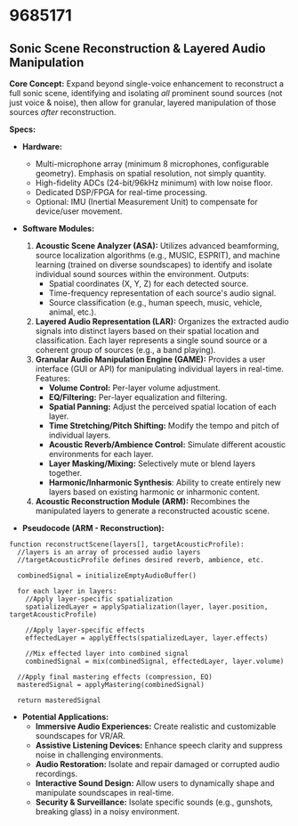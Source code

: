 # 9685171

## Sonic Scene Reconstruction & Layered Audio Manipulation

**Core Concept:** Expand beyond single-voice enhancement to reconstruct a full sonic scene, identifying and isolating *all* prominent sound sources (not just voice & noise), then allow for granular, layered manipulation of those sources *after* reconstruction.

**Specs:**

*   **Hardware:**
    *   Multi-microphone array (minimum 8 microphones, configurable geometry).  Emphasis on spatial resolution, not simply quantity.
    *   High-fidelity ADCs (24-bit/96kHz minimum) with low noise floor.
    *   Dedicated DSP/FPGA for real-time processing.
    *   Optional: IMU (Inertial Measurement Unit) to compensate for device/user movement.

*   **Software Modules:**
    1.  **Acoustic Scene Analyzer (ASA):**  Utilizes advanced beamforming, source localization algorithms (e.g., MUSIC, ESPRIT), and machine learning (trained on diverse soundscapes) to identify and isolate individual sound sources within the environment.  Outputs:
        *   Spatial coordinates (X, Y, Z) for each detected source.
        *   Time-frequency representation of each source's audio signal.
        *   Source classification (e.g., human speech, music, vehicle, animal, etc.).
    2.  **Layered Audio Representation (LAR):**  Organizes the extracted audio signals into distinct layers based on their spatial location and classification. Each layer represents a single sound source or a coherent group of sources (e.g., a band playing).
    3.  **Granular Audio Manipulation Engine (GAME):**  Provides a user interface (GUI or API) for manipulating individual layers in real-time.  Features:
        *   **Volume Control:**  Per-layer volume adjustment.
        *   **EQ/Filtering:**  Per-layer equalization and filtering.
        *   **Spatial Panning:**  Adjust the perceived spatial location of each layer.
        *   **Time Stretching/Pitch Shifting:**  Modify the tempo and pitch of individual layers.
        *   **Acoustic Reverb/Ambience Control:**  Simulate different acoustic environments for each layer.
        *   **Layer Masking/Mixing:**  Selectively mute or blend layers together.
        *   **Harmonic/Inharmonic Synthesis**: Ability to create entirely new layers based on existing harmonic or inharmonic content.
    4.  **Acoustic Reconstruction Module (ARM):**  Recombines the manipulated layers to generate a reconstructed acoustic scene.

*   **Pseudocode (ARM - Reconstruction):**

```
function reconstructScene(layers[], targetAcousticProfile):
  //layers is an array of processed audio layers
  //targetAcousticProfile defines desired reverb, ambience, etc.

  combinedSignal = initializeEmptyAudioBuffer()

  for each layer in layers:
    //Apply layer-specific spatialization
    spatializedLayer = applySpatialization(layer, layer.position, targetAcousticProfile)

    //Apply layer-specific effects
    effectedLayer = applyEffects(spatializedLayer, layer.effects)

    //Mix effected layer into combined signal
    combinedSignal = mix(combinedSignal, effectedLayer, layer.volume)

  //Apply final mastering effects (compression, EQ)
  masteredSignal = applyMastering(combinedSignal)

  return masteredSignal
```

*   **Potential Applications:**
    *   **Immersive Audio Experiences:** Create realistic and customizable soundscapes for VR/AR.
    *   **Assistive Listening Devices:** Enhance speech clarity and suppress noise in challenging environments.
    *   **Audio Restoration:** Isolate and repair damaged or corrupted audio recordings.
    *   **Interactive Sound Design:** Allow users to dynamically shape and manipulate soundscapes in real-time.
    *   **Security & Surveillance:** Isolate specific sounds (e.g., gunshots, breaking glass) in a noisy environment.